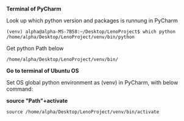 **Terminal of PyCharm**

Look up which python version and packages is runnung in PyCharm

```
(venv) alpha@alpha-MS-7B58:~/Desktop/LenoProject$ which python
/home/alpha/Desktop/LenoProject/venv/bin/python
```
Get python Path below
```
/home/alpha/Desktop/LenoProject/venv/bin/
```

**Go to terminal of Ubuntu OS**

Set OS global python environment as (venv) in PyCharm, with below command:

**source "Path"+activate**
```
source /home/alpha/Desktop/LenoProject/venv/bin/activate
```
